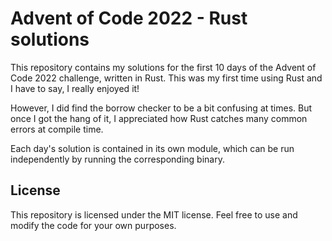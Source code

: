 # Advent of Code 2022 - Rust solutions

This repository contains my solutions for the first 10 days of the Advent of Code 2022 challenge, written in Rust. This was my first time using Rust and I have to say, I really enjoyed it! 

However, I did find the borrow checker to be a bit confusing at times. But once I got the hang of it, I appreciated how Rust catches many common errors at compile time.

Each day's solution is contained in its own module, which can be run independently by running the corresponding binary.


## License

This repository is licensed under the MIT license. Feel free to use and modify the code for your own purposes.
